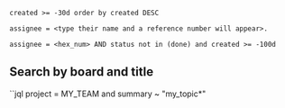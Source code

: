 
```jql
created >= -30d order by created DESC
```


```jql
assignee = <type their name and a reference number will appear>.  
```


```jql
assignee = <hex_num> AND status not in (done) and created >= -100d
```
  
## Search by board and title
``jql
project = MY_TEAM and summary ~ "my_topic*"
```
